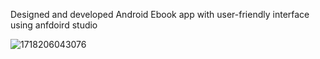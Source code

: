 Designed and developed Android Ebook app with user-friendly interface using anfdoird studio

![1718206043076](https://github.com/user-attachments/assets/a799b89c-1d34-4813-a84d-7b27d99cb9fd)

